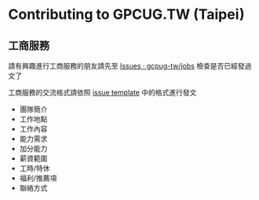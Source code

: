 # Contributing to GPCUG.TW (Taipei)

## 工商服務

請有興趣進行工商服務的朋友請先至 [Issues · gcpug-tw/jobs](https://github.com/gcpug-tw/jobs/issues) 檢查是否已經發過文了

工商服務的交流格式請依照 [issue template](https://github.com/gcpug-tw/jobs/blob/master/.github/ISSUE_TEMPLATE.md) 中的格式進行發文

- 團隊簡介
- 工作地點
- 工作內容
- 能力需求
- 加分能力
- 薪資範圍
- 工時/特休
- 福利/推薦項
- 聯絡方式